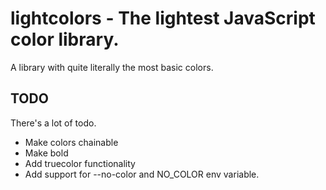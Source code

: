 # lightcolors - The lightest JavaScript color library.

A library with quite literally the most basic colors.

## TODO

There's a lot of todo.
- Make colors chainable
- Make bold
- Add truecolor functionality
- Add support for --no-color and NO_COLOR env variable.